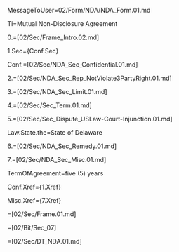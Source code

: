 MessageToUser=02/Form/NDA/NDA_Form.01.md

Ti=Mutual Non-Disclosure Agreement

0.=[02/Sec/Frame_Intro.02.md]

1.Sec={Conf.Sec}

Conf.=[02/Sec/NDA_Sec_Confidential.01.md]

2.=[02/Sec/NDA_Sec_Rep_NotViolate3PartyRight.01.md]

3.=[02/Sec/NDA_Sec_Limit.01.md]

4.=[02/Sec/Sec_Term.01.md]

5.=[02/Sec/Sec_Dispute_USLaw-Court-Injunction.01.md]

Law.State.the=State of Delaware

6.=[02/Sec/NDA_Sec_Remedy.01.md]

7.=[02/Sec/NDA_Sec_Misc.01.md]

TermOfAgreement=five (5) years

Conf.Xref={1.Xref}

Misc.Xref={7.Xref}

=[02/Sec/Frame.01.md]

=[02/Bit/Sec_07]

=[02/Sec/DT_NDA.01.md]